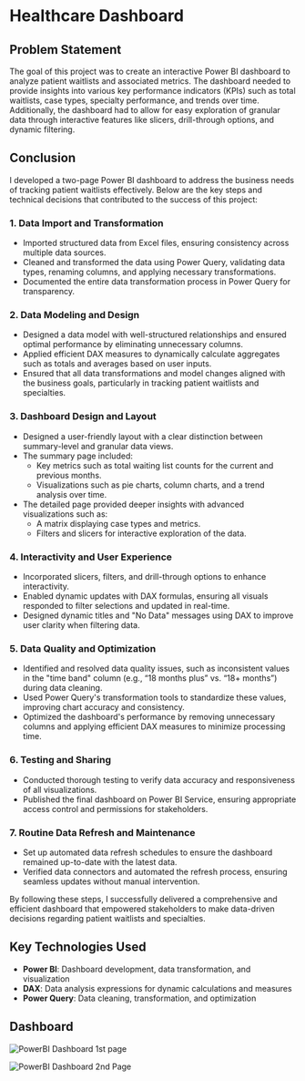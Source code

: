 # Healthcare Dashboard

## Problem Statement

The goal of this project was to create an interactive Power BI dashboard to analyze patient waitlists and associated metrics. The dashboard needed to provide insights into various key performance indicators (KPIs) such as total waitlists, case types, specialty performance, and trends over time. Additionally, the dashboard had to allow for easy exploration of granular data through interactive features like slicers, drill-through options, and dynamic filtering.

## Conclusion

I developed a two-page Power BI dashboard to address the business needs of tracking patient waitlists effectively. Below are the key steps and technical decisions that contributed to the success of this project:

### 1. **Data Import and Transformation**
   - Imported structured data from Excel files, ensuring consistency across multiple data sources.
   - Cleaned and transformed the data using Power Query, validating data types, renaming columns, and applying necessary transformations.
   - Documented the entire data transformation process in Power Query for transparency.

### 2. **Data Modeling and Design**
   - Designed a data model with well-structured relationships and ensured optimal performance by eliminating unnecessary columns.
   - Applied efficient DAX measures to dynamically calculate aggregates such as totals and averages based on user inputs.
   - Ensured that all data transformations and model changes aligned with the business goals, particularly in tracking patient waitlists and specialties.

### 3. **Dashboard Design and Layout**
   - Designed a user-friendly layout with a clear distinction between summary-level and granular data views.
   - The summary page included:
     - Key metrics such as total waiting list counts for the current and previous months.
     - Visualizations such as pie charts, column charts, and a trend analysis over time.
   - The detailed page provided deeper insights with advanced visualizations such as:
     - A matrix displaying case types and metrics.
     - Filters and slicers for interactive exploration of the data.

### 4. **Interactivity and User Experience**
   - Incorporated slicers, filters, and drill-through options to enhance interactivity.
   - Enabled dynamic updates with DAX formulas, ensuring all visuals responded to filter selections and updated in real-time.
   - Designed dynamic titles and "No Data" messages using DAX to improve user clarity when filtering data.

### 5. **Data Quality and Optimization**
   - Identified and resolved data quality issues, such as inconsistent values in the "time band" column (e.g., “18 months plus” vs. “18+ months”) during data cleaning.
   - Used Power Query's transformation tools to standardize these values, improving chart accuracy and consistency.
   - Optimized the dashboard's performance by removing unnecessary columns and applying efficient DAX measures to minimize processing time.

### 6. **Testing and Sharing**
   - Conducted thorough testing to verify data accuracy and responsiveness of all visualizations.
   - Published the final dashboard on Power BI Service, ensuring appropriate access control and permissions for stakeholders.

### 7. **Routine Data Refresh and Maintenance**
   - Set up automated data refresh schedules to ensure the dashboard remained up-to-date with the latest data.
   - Verified data connectors and automated the refresh process, ensuring seamless updates without manual intervention.

By following these steps, I successfully delivered a comprehensive and efficient dashboard that empowered stakeholders to make data-driven decisions regarding patient waitlists and specialties.

## Key Technologies Used
- **Power BI**: Dashboard development, data transformation, and visualization
- **DAX**: Data analysis expressions for dynamic calculations and measures
- **Power Query**: Data cleaning, transformation, and optimization

## Dashboard
![PowerBI Dashboard 1st page ](https://github.com/user-attachments/assets/1415773b-dde6-48c0-805e-b9ce365d7a7e)


![PowerBI Dashboard 2nd Page ](https://github.com/user-attachments/assets/7c5510af-7481-4204-a399-d2b25ac34633)


